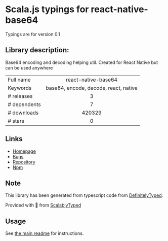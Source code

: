 
# Scala.js typings for react-native-base64

Typings are for version 0.1

## Library description:
Base64 encoding and decoding helping util. Created for React Native but can be used anywhere

|                    |                 |
| ------------------ | :-------------: |
| Full name          | react-native-base64 |
| Keywords           | base64, encode, decode, react, native |
| # releases         | 3 |
| # dependents       | 7 |
| # downloads        | 420329 |
| # stars            | 0 |

## Links
- [Homepage](https://github.com/eranbo/react-native-base64#readme)
- [Bugs](https://github.com/eranbo/react-native-base64/issues)
- [Repository](https://github.com/eranbo/react-native-base64)
- [Npm](https://www.npmjs.com/package/react-native-base64)
    


## Note
This library has been generated from typescript code from [DefinitelyTyped](https://definitelytyped.org).

Provided with :purple_heart: from [ScalablyTyped](https://github.com/oyvindberg/ScalablyTyped)

## Usage
See [the main readme](../../readme.md) for instructions.


